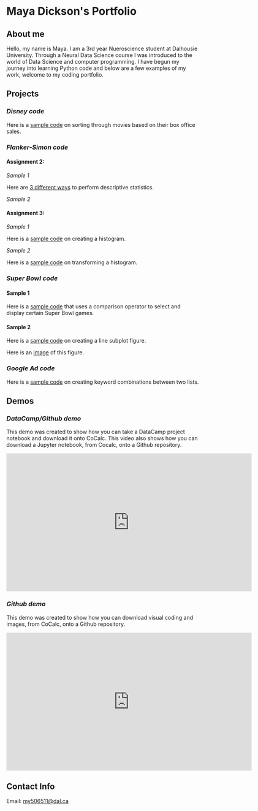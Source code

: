 # Maya Dickson's Portfolio

## About me
Hello, my name is Maya. I am a 3rd year Nueroscience student at Dalhousie University. Through a Neural Data Science course I was introduced to the world of Data Science and computer programming. I have begun my journey into learning Python code and below are a few examples of my work, welcome to my coding portfolio.

## Projects
### *Disney code*

Here is a [sample code](DisneyC.md) on sorting through movies based on their box office sales.

### *Flanker-Simon code*

#### Assignment 2:

*Sample 1*

Here are [3 different ways](A2_stat1.md) to perform descriptive statistics.

*Sample 2*



#### Assignment 3:

*Sample 1*

Here is a [sample code](A3_H.md) on creating a histogram.

*Sample 2*

Here is a [sample code](A3_H2.md) on transforming a histogram.

### *Super Bowl code*

#### Sample 1

Here is a [sample code](SuB.md) that uses a comparison operator to select and display certain Super Bowl games.

#### Sample 2

Here is a [sample code](SB_code.md) on creating a line subplot figure.

Here is an [image](42B11AD1-4A12-43D4-B500-C2206E5431CC.jpeg) of this figure.

### *Google Ad code*

Here is a [sample code](Code3.md) on creating keyword combinations between two lists.

## Demos

### *DataCamp/Github demo*

This demo was created to show how you can take a DataCamp project notebook and download it onto CoCalc. This video also shows how you can download a Jupyter notebook, from Cocalc, onto a Github repository.

<iframe width="640" height="360" src="https://web.microsoftstream.com/embed/video/1b93f2a5-211e-480a-83ba-f95f6ae691b7?autoplay=false&amp;showinfo=true" allowfullscreen style="border:none;"></iframe>

### *Github demo*

This demo was created to show how you can download visual coding and images, from CoCalc, onto a Github repository.

<iframe width="640" height="360" src="https://web.microsoftstream.com/embed/video/cd782b61-2938-41ad-896f-1af8ef61b659?autoplay=false&amp;showinfo=true" allowfullscreen style="border:none;"></iframe>

## Contact Info
Email:
[my506511@dal.ca](mailto:my506511@dal.ca)
